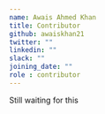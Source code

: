 ```yaml
---
name: Awais Ahmed Khan
title: Contributor
github: awaiskhan21
twitter: ""
linkedin: ""
slack: ""
joining_date: ""
role : contributor
---
```


Still waiting for this
